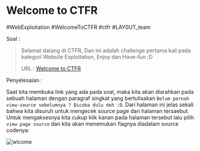 # Welcome to CTFR
#WebExploitation #WelcomeToCTFR #ctfr #LAY0UT_team 

Soal :

>Selamat datang di CTFR, Dan ini adalah challenge pertama kali pada kategori Website Exploitation, Enjoy dan Have-fun ;D  
>
>URL : [Welcome to CTFR](https://web.ctf.rasyidmf.com/chal1/)

Penyelesaian :

Saat kita membuka link yang ada pada soal, maka kita akan diarahkan pada sebuah halaman dengan paragraf singkat yang bertulisakan `Belum pernah view-source sebelumnya ? Dicoba dulu deh :D`.  Dari halaman ini jelas sekali bahwa kita disuruh untuk mengecek source page dari halaman tersaebut. Untuk mengaksesnya kita cukup klik kanan pada halaman tersebut lalu pilih `view page source` dan kita akan menemukan flagnya diadalam source codenya:

![wlcome](https://user-images.githubusercontent.com/46299092/130434045-309ff07e-2ac6-4583-a717-b9a5acfe51b3.png)

